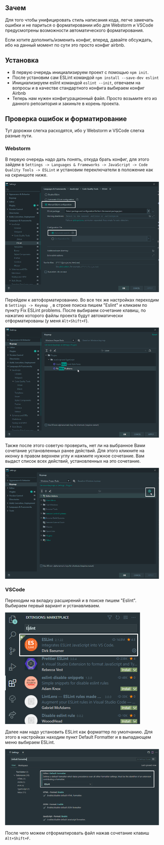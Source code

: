 ## Зачем 
Для того чтобы унифицировать стиль написания кода, легче замечать ошибки 
и не париться о форматировании ибо для Webstorm и VSCode предусмотрены
возможности автоматического форматирования.

Если хотите дополнить/изменить конфиг, вперед, давайте обсуждать,
ибо на данный момент по сути это просто конфиг airbnb.

## Установка

- В первую очередь инициализируем проект с помощью `npm init`.
- После установим сам ESLint командой `npm install --save-dev eslint`
- Инициализируем eslint командой `eslint --init`, отвечаем на вопросы и
  в качестве стандартного конфига выбираем конфиг Airbnb
- Теперь нам нужен конфигурационный файл. Просто возьмите его из данного
  репозитория и закиньте в корень проекта.

## Проверка ошибок и форматирование

Тут дорожки слегка расходятся, ибо у Webstorm и VSCode слегка разные пути.

### Webstorm

В первую очередь надо дать понять, откуда брать конфиг, для этого
зайдем в `Settings -> Languages & Frameworks -> JavaScript -> Code Quality Tools -> ESLint`
и установим переключатели в положение как на скриншоте ниже.

![Webstorm settings 1](./assets/webstorm-eslint1.png)

Перейдем к автоформатированию.
Во все тех же настройках переходим в `Settings -> Keymap `, в строке поиска пишем "Eslint" и
кликаем по пункту Fix ESLint problems. После выбираем сочетание клавиш, по нажатию которого
файлы проекта будут автоматически отформатированы (у меня `Alt+Shift+F`).

![Webstorm settings 2](./assets/webstorm-eslint2.png)

Также после этого советую проверить, нет ли на выбранное Вами сочетание
установленных ранее действий. Для этого кликните на иконку в правом верхнем углу
и нажмите нужное сочетание. Вам выдаст список всех действий, установленных на это сочетание.

![Webstorm settings 3](./assets/webstorm-eslint3.png)


### VSCode

Переходим на вкладку расширений и в поиске пишем "Eslint".
Выбираем первый вариант и устанавливаем.

![VSCode settings 1](./assets/vscode-eslint1.png)

Далее нам надо установить ESLint как форматтер по умолчанию.
Для этого в настройках находим пункт Default Formatter и в выпадающем меню выбираем ESLint.

![VSCode settings 2](./assets/vscode-eslint2.png)

После чего можем отформатировать файл нажав сочетание клавиш `Alt+Shift+F`.
